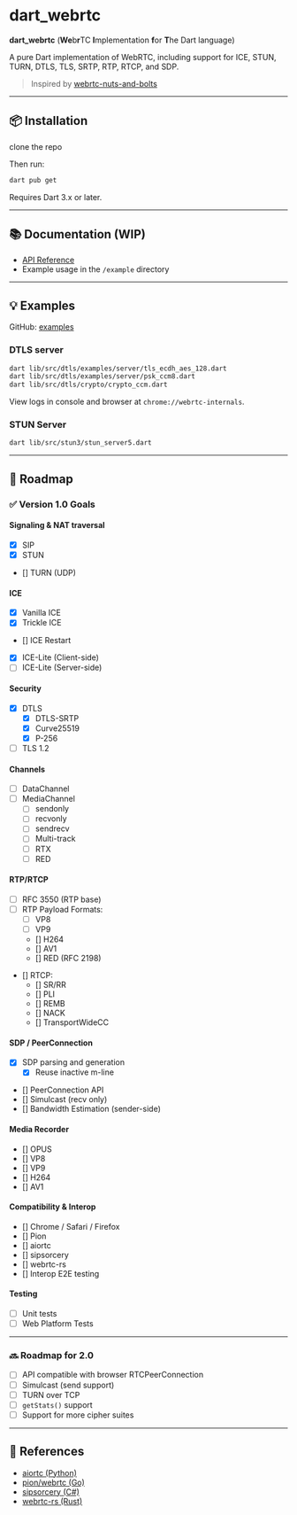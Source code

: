 
# dart_webrtc

**dart_webrtc** (**We**b**r**TC **I**mplementation **f**or **T**he Dart language)

A pure Dart implementation of WebRTC, including support for ICE, STUN, TURN, DTLS, TLS, SRTP, RTP, RTCP, and SDP.

> Inspired by [webrtc-nuts-and-bolts](https://github.com/adalkiran/webrtc-nuts-and-bolts)

---

## 📦 Installation

clone the repo


Then run:

```bash
dart pub get
```

Requires Dart 3.x or later.

---

## 📚 Documentation (WIP)

- [API Reference](https://pub.dev/documentation/webrtc_dart/latest/)
- Example usage in the `/example` directory

---

## 💡 Examples

GitHub: [examples](https://github.com/your-repo/webrtc_dart/tree/main/example)

### DTLS server

```bash
dart lib/src/dtls/examples/server/tls_ecdh_aes_128.dart
dart lib/src/dtls/examples/server/psk_ccm8.dart
dart lib/src/dtls/crypto/crypto_ccm.dart
```


View logs in console and browser at `chrome://webrtc-internals`.

### STUN Server

```bash
dart lib/src/stun3/stun_server5.dart
```



---

## 🎯 Roadmap

### ✅ Version 1.0 Goals

#### Signaling & NAT traversal

- [x] SIP
- [x] STUN
- [] TURN (UDP)

#### ICE

- [x] Vanilla ICE
- [x] Trickle ICE
- [] ICE Restart
- [x] ICE-Lite (Client-side)
- [ ] ICE-Lite (Server-side)

#### Security

- [x] DTLS
  - [x] DTLS-SRTP
  - [x] Curve25519
  - [x] P-256
- [ ] TLS 1.2

#### Channels

- [ ] DataChannel
- [ ] MediaChannel
  - [ ] sendonly
  - [ ] recvonly
  - [ ] sendrecv
  - [ ] Multi-track
  - [ ] RTX
  - [ ] RED

#### RTP/RTCP

- [ ] RFC 3550 (RTP base)
- [ ] RTP Payload Formats:
  - [ ] VP8
  - [ ] VP9
  - [] H264
  - [] AV1
  - [] RED (RFC 2198)
- [] RTCP:
  - [] SR/RR
  - [] PLI
  - [] REMB
  - [] NACK
  - [] TransportWideCC

#### SDP / PeerConnection

- [x] SDP parsing and generation
  - [x] Reuse inactive m-line
- [] PeerConnection API
- [] Simulcast (recv only)
- [] Bandwidth Estimation (sender-side)

#### Media Recorder

- [] OPUS
- [] VP8
- [] VP9
- [] H264
- [] AV1

#### Compatibility & Interop

- [] Chrome / Safari / Firefox
- [] Pion
- [] aiortc
- [] sipsorcery
- [] webrtc-rs
- [] Interop E2E testing

#### Testing

- [ ] Unit tests
- [ ] Web Platform Tests

---

### 🔜 Roadmap for 2.0

- [ ] API compatible with browser RTCPeerConnection
- [ ] Simulcast (send support)
- [ ] TURN over TCP
- [ ] `getStats()` support
- [ ] Support for more cipher suites

---

## 🔗 References

- [aiortc (Python)](https://github.com/aiortc/aiortc)
- [pion/webrtc (Go)](https://github.com/pion/webrtc)
- [sipsorcery (C#)](https://github.com/sipsorcery/sipsorcery)
- [webrtc-rs (Rust)](https://github.com/webrtc-rs/webrtc)
